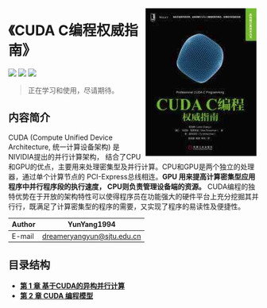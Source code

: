 [<img src="image/cuda-c-programming.png" alt="logo" height="300" align="right" />](https://book.douban.com/subject/27108836/)

# 《CUDA C编程权威指南》

![](https://img.shields.io/badge/version-v2-green.svg)
[![](https://img.shields.io/badge/language-%E7%AE%80%E4%BD%93%E4%B8%AD%E6%96%87-red.svg)](./README.md)
[![](https://img.shields.io/badge/chat-%E4%BA%A4%E6%B5%81-667ed5.svg)](./assets/community.md) 

> 正在学习和使用，尽请期待。

## 内容简介

CUDA (Compute Unified Device Architecture, 统一计算设备架构) 是NIVIDIA提出的并行计算架构， 结合了CPU和GPU的优点，主要用来处理密集型及并行计算。CPU和GPU是两个独立的处理器，通过单个计算节点的 PCI-Express总线相连。**GPU 用来提高计算密集型应用程序中并行程序段的执行速度， CPU则负责管理设备端的资源。** CUDA编程的独特优势在于开放的架构特性可以使得程序员在功能强大的硬件平台上充分挖掘其并行行，既满足了计算密集型的程序的需要，又实现了程序的易读性及便捷性。

|Author|YunYang1994|
|---|---
|E-mail|dreameryangyun@sjtu.edu.cn

## 目录结构
- [**第 1 章 基于CUDA的异构并行计算**](./src/chapter01/README.md)
- [**第 2 章 CUDA 编程模型**](./src/chapter02/README.md)
